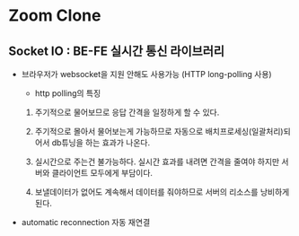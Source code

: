 # Zoom Clone

## Socket IO : BE-FE 실시간 통신 라이브러리
- 브라우저가 websocket을 지원 안해도 사용가능 (HTTP long-polling 사용)
  - http polling의 특징
  1. 주기적으로 물어보므로 응답 간격을 일정하게 할 수 있다.

  2. 주기적으로 몰아서 물어보는게 가능하므로 자동으로 배치프로세싱(일괄처리)되어서 db튜닝을 하는 효과가 나온다.

  3. 실시간으로 주는건 불가능하다. 실시간 효과를 내려면 간격을 줄여야 하지만 서버와 클라이언트 모두에게 부담이다.

  4. 보낼데이터가 없어도 계속해서 데이터를 줘야하므로 서버의 리소스를 낭비하게된다.

- automatic reconnection 자동 재연결